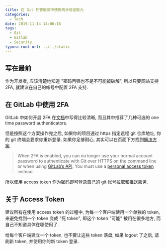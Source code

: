 ```yaml
---
title: 在 Git 托管服务中使用两步验证能力
categories:
  - Tech
date: 2019-11-14 14:06:16
tags:
  - Git
  - Gitlab
  - Security
typora-root-url: ../../static
---
```


## 写在最前

作为开发者, 应该清楚地知道 "密码再强也不是不可能被破解", 所以只要网站支持 2FA, 就建议在自己的帐号中配置 2FA 支持.

## 在 GitLab 中使用 2FA

GitLab 中如何开启 2FA 在[文档](https://docs.gitlab.com/ee/user/profile/account/two_factor_authentication.html#enable-2fa-via-one-time-password-authenticator)中写得比较清晰, 而且其中推荐了几种可选的 one time password authenticators.

但是按照这个方案操作完之后, 如果你的项目通过 https 指定远程 git 仓库地址, 你的 git 终端会要求你重新登录. 如果你足够耐心, 其实可以在页面下方找到[解决方案](https://docs.gitlab.com/ce/user/profile/account/two_factor_authentication.html#personal-access-tokens).

> When 2FA is enabled, you can no longer use your normal account password to authenticate with Git over HTTPS on the command line or when using [GitLab’s API](https://docs.gitlab.com/ee/api/README.html). You must use a [personal access token](https://docs.gitlab.com/ee/user/profile/personal_access_tokens.html) instead.

所以使用 access token 作为密码即可登录自己的 git 帐号拉取和推送服务.

## 关于 Access Token

建议所有在使用 access token 的过程中, 为每一个客户端使用一个单独的 token, 来避免找到一个 token 变成 "死 token", 即这个 token "可能" 被用在很多地方, 而自己不知道具体在哪使用了.

给每个客户端建立一个 token, 也不要让这些 token 落盘, 如果 logout 了之后, 请刷新 token, 并使用你的新 token 登录.
